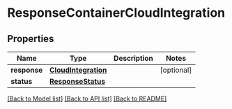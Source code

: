# ResponseContainerCloudIntegration

## Properties
Name | Type | Description | Notes
------------ | ------------- | ------------- | -------------
**response** | [**CloudIntegration**](CloudIntegration.md) |  | [optional] 
**status** | [**ResponseStatus**](ResponseStatus.md) |  | 

[[Back to Model list]](../README.md#documentation-for-models) [[Back to API list]](../README.md#documentation-for-api-endpoints) [[Back to README]](../README.md)


